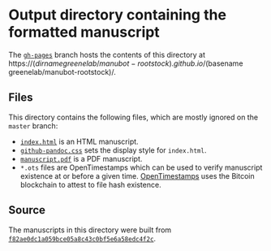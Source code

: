 # Output directory containing the formatted manuscript

The [`gh-pages`](https://github.com/greenelab/manubot-rootstock/tree/gh-pages) branch hosts the contents of this directory at https://$(dirname greenelab/manubot-rootstock).github.io/$(basename greenelab/manubot-rootstock)/.

## Files

This directory contains the following files, which are mostly ignored on the `master` branch:

+ [`index.html`](index.html) is an HTML manuscript.
+ [`github-pandoc.css`](github-pandoc.css) sets the display style for `index.html`.
+ [`manuscript.pdf`](manuscript.pdf) is a PDF manuscript.
+ `*.ots` files are OpenTimestamps which can be used to verify manuscript existence at or before a given time.
  [OpenTimestamps](opentimestamps.org) uses the Bitcoin blockchain to attest to file hash existence.

## Source

The manuscripts in this directory were built from
[`f82ae0dc1a059bce05a8c43c0bf5e6a58edc4f2c`](https://github.com/greenelab/manubot-rootstock/commit/f82ae0dc1a059bce05a8c43c0bf5e6a58edc4f2c).
